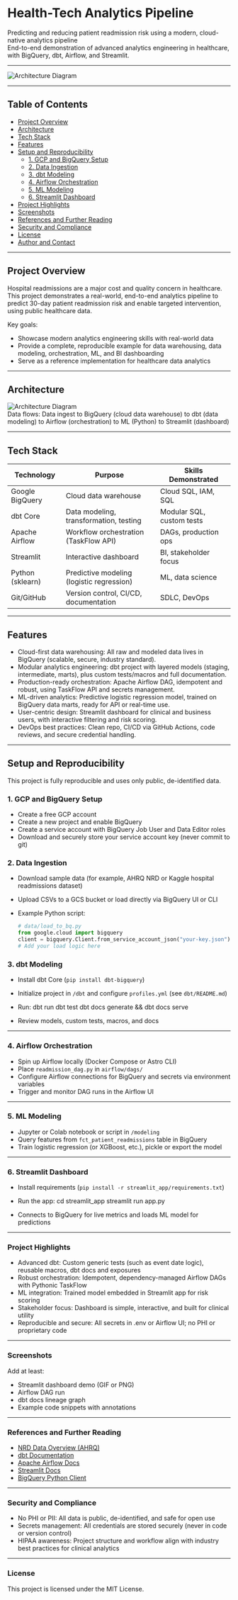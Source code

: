 # Health-Tech Analytics Pipeline

Predicting and reducing patient readmission risk using a modern, cloud-native analytics pipeline  
End-to-end demonstration of advanced analytics engineering in healthcare, with BigQuery, dbt, Airflow, and Streamlit.

---

![Architecture Diagram](docs/healthtech-architecture.png)
 
---

## Table of Contents

- [Project Overview](#project-overview)
- [Architecture](#architecture)
- [Tech Stack](#tech-stack)
- [Features](#features)
- [Setup and Reproducibility](#setup-and-reproducibility)
  - [1. GCP and BigQuery Setup](#1-gcp-and-bigquery-setup)
  - [2. Data Ingestion](#2-data-ingestion)
  - [3. dbt Modeling](#3-dbt-modeling)
  - [4. Airflow Orchestration](#4-airflow-orchestration)
  - [5. ML Modeling](#5-ml-modeling)
  - [6. Streamlit Dashboard](#6-streamlit-dashboard)
- [Project Highlights](#project-highlights)
- [Screenshots](#screenshots)
- [References and Further Reading](#references-and-further-reading)
- [Security and Compliance](#security-and-compliance)
- [License](#license)
- [Author and Contact](#author-and-contact)

---

## Project Overview

Hospital readmissions are a major cost and quality concern in healthcare. This project demonstrates a real-world, end-to-end analytics pipeline to predict 30-day patient readmission risk and enable targeted intervention, using public healthcare data.

Key goals:
- Showcase modern analytics engineering skills with real-world data
- Provide a complete, reproducible example for data warehousing, data modeling, orchestration, ML, and BI dashboarding
- Serve as a reference implementation for healthcare data analytics

---

## Architecture

![Architecture Diagram](docs/architecture.png)  
Data flows: Data ingest to BigQuery (cloud data warehouse) to dbt (data modeling) to Airflow (orchestration) to ML (Python) to Streamlit (dashboard)

---

## Tech Stack

| Technology        | Purpose                                        | Skills Demonstrated          |
|-------------------|------------------------------------------------|-----------------------------|
| Google BigQuery   | Cloud data warehouse                           | Cloud SQL, IAM, SQL         |
| dbt Core          | Data modeling, transformation, testing         | Modular SQL, custom tests   |
| Apache Airflow    | Workflow orchestration (TaskFlow API)          | DAGs, production ops        |
| Streamlit         | Interactive dashboard                          | BI, stakeholder focus       |
| Python (sklearn)  | Predictive modeling (logistic regression)      | ML, data science            |
| Git/GitHub        | Version control, CI/CD, documentation          | SDLC, DevOps                |

---

## Features

- Cloud-first data warehousing: All raw and modeled data lives in BigQuery (scalable, secure, industry standard).
- Modular analytics engineering: dbt project with layered models (staging, intermediate, marts), plus custom tests/macros and full documentation.
- Production-ready orchestration: Apache Airflow DAG, idempotent and robust, using TaskFlow API and secrets management.
- ML-driven analytics: Predictive logistic regression model, trained on BigQuery data marts, ready for API or real-time use.
- User-centric design: Streamlit dashboard for clinical and business users, with interactive filtering and risk scoring.
- DevOps best practices: Clean repo, CI/CD via GitHub Actions, code reviews, and secure credential handling.

---

## Setup and Reproducibility

This project is fully reproducible and uses only public, de-identified data.

### 1. GCP and BigQuery Setup

- Create a free GCP account
- Create a new project and enable BigQuery
- Create a service account with BigQuery Job User and Data Editor roles
- Download and securely store your service account key (never commit to git)

### 2. Data Ingestion

- Download sample data (for example, AHRQ NRD or Kaggle hospital readmissions dataset)
- Upload CSVs to a GCS bucket or load directly via BigQuery UI or CLI
- Example Python script:

  ```python
  # data/load_to_bq.py
  from google.cloud import bigquery
  client = bigquery.Client.from_service_account_json("your-key.json")
  # Add your load logic here


### 3. dbt Modeling

- Install dbt Core (`pip install dbt-bigquery`)
- Initialize project in `/dbt` and configure `profiles.yml` (see `dbt/README.md`)
- Run:
dbt run
dbt test
dbt docs generate && dbt docs serve


- Review models, custom tests, macros, and docs

---

### 4. Airflow Orchestration

- Spin up Airflow locally (Docker Compose or Astro CLI)
- Place `readmission_dag.py` in `airflow/dags/`
- Configure Airflow connections for BigQuery and secrets via environment variables
- Trigger and monitor DAG runs in the Airflow UI

---

### 5. ML Modeling

- Jupyter or Colab notebook or script in `/modeling`
- Query features from `fct_patient_readmissions` table in BigQuery
- Train logistic regression (or XGBoost, etc.), pickle or export the model

---

### 6. Streamlit Dashboard

- Install requirements (`pip install -r streamlit_app/requirements.txt`)
- Run the app:
cd streamlit_app
streamlit run app.py


- Connects to BigQuery for live metrics and loads ML model for predictions

---

### Project Highlights

- Advanced dbt: Custom generic tests (such as event date logic), reusable macros, dbt docs and exposures
- Robust orchestration: Idempotent, dependency-managed Airflow DAGs with Pythonic TaskFlow
- ML integration: Trained model embedded in Streamlit app for risk scoring
- Stakeholder focus: Dashboard is simple, interactive, and built for clinical utility
- Reproducible and secure: All secrets in .env or Airflow UI; no PHI or proprietary code

---

### Screenshots

Add at least:

- Streamlit dashboard demo (GIF or PNG)
- Airflow DAG run
- dbt docs lineage graph
- Example code snippets with annotations

---

### References and Further Reading

- [NRD Data Overview (AHRQ)](https://www.hcup-us.ahrq.gov/nrdoverview.jsp)
- [dbt Documentation](https://docs.getdbt.com/)
- [Apache Airflow Docs](https://airflow.apache.org/docs/)
- [Streamlit Docs](https://docs.streamlit.io/)
- [BigQuery Python Client](https://cloud.google.com/bigquery/docs/reference/libraries)

---

### Security and Compliance

- No PHI or PII: All data is public, de-identified, and safe for open use
- Secrets management: All credentials are stored securely (never in code or version control)
- HIPAA awareness: Project structure and workflow align with industry best practices for clinical analytics

---

### License

This project is licensed under the MIT License. 

